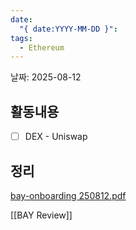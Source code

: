 ```yaml
---
date:
  "{ date:YYYY-MM-DD }": 
tags:
  - Ethereum
---
```



날짜: 2025-08-12

## 활동내용
- [ ] DEX - Uniswap




## 정리

[bay-onboarding 250812.pdf](file:///C:/Users/zcb16/OneDrive/%EB%AC%B8%EC%84%9C/%EC%B9%B4%EC%B9%B4%EC%98%A4%ED%86%A1%20%EB%B0%9B%EC%9D%80%20%ED%8C%8C%EC%9D%BC/bay-onboarding%20250812.pdf)






[[BAY Review]]